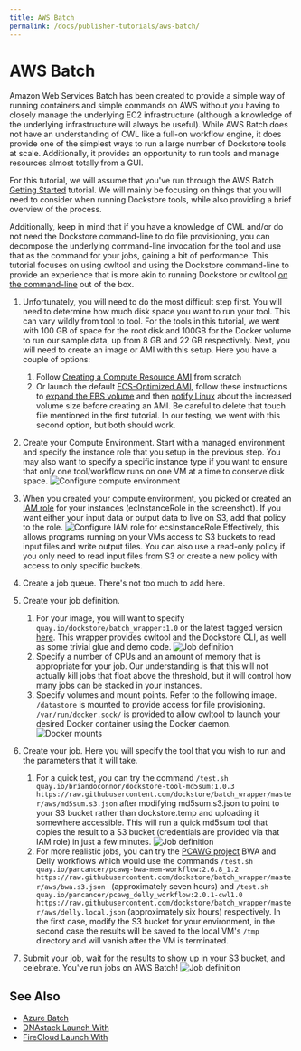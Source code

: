 ```yaml
---
title: AWS Batch
permalink: /docs/publisher-tutorials/aws-batch/
---
```

# AWS Batch

Amazon Web Services Batch has been created to provide a simple way of running containers and simple commands on AWS without you having to closely manage the underlying EC2 infrastructure (although a knowledge of the underlying infrastructure will always be useful). While AWS Batch does not have an understanding of CWL like a full-on workflow engine, it does provide one of the simplest ways to run a large number of Dockstore tools at scale. Additionally, it provides an opportunity to run tools and manage resources almost totally from a GUI.

For this tutorial, we will assume that you've run through the AWS Batch [Getting Started](https://docs.aws.amazon.com/batch/latest/userguide/Batch_GetStarted.html) tutorial. We will mainly be focusing on things that you will need to consider when running Dockstore tools, while also providing a brief overview of the process.

Additionally, keep in mind that if you have a knowledge of CWL and/or do not need the Dockstore command-line to do file provisioning, you can decompose the underlying command-line invocation for the tool and use that as the command for your jobs, gaining a bit of performance. This tutorial focuses on using cwltool and using the Dockstore command-line to provide an experience that is more akin to running Dockstore or cwltool [on the command-line](/docs/user-tutorials/launch#dockstore-cli) out of the box.

1. Unfortunately, you will need to do the most difficult step first. You will need to determine how much disk space you want to run your tool. This can vary wildly from tool to tool. For the tools in this tutorial, we went with 100 GB of space for the root disk and 100GB for the Docker volume to run our sample data, up from 8 GB and 22 GB respectively. Next, you will need to create an image or AMI with this setup. Here you have a couple of options:
    1. Follow [Creating a Compute Resource AMI](https://docs.aws.amazon.com/batch/latest/userguide/create-batch-ami.html) from scratch
    2. Or launch the default [ECS-Optimized AMI](https://docs.aws.amazon.com/AmazonECS/latest/developerguide/ecs-optimized_AMI_launch_latest.html), follow these instructions to [expand the EBS volume](https://docs.aws.amazon.com/AWSEC2/latest/UserGuide/ebs-expand-volume.html#console-modify) and then [notify Linux](https://docs.aws.amazon.com/AWSEC2/latest/UserGuide/ebs-expand-volume.html#recognize-expanded-volume-linux) about the increased volume size before creating an AMI. Be careful to delete that touch file mentioned in the first tutorial. In our testing, we went with this second option, but both should work.

1. Create your Compute Environment. Start with a managed environment and specify the instance role that you setup in the previous step. You may also want to specify a specific instance type if you want to ensure that only one tool/workflow runs on one VM at a time to conserve disk space.  ![Configure compute environment](/assets/images/docs/aws-batch-2.png)
1. When you created your compute environment, you picked or created an [IAM role](https://docs.aws.amazon.com/sdk-for-java/v1/developer-guide/java-dg-roles.html) for your instances (ecInstanceRole in the screenshot). If you want either your input data or output data to live on S3, add that policy to the role. ![Configure IAM role for ecsInstanceRole](/assets/images/docs/aws-batch-1.png) Effectively, this allows programs running on your VMs access to S3 buckets to read input files and write output files. You can also use a read-only policy if you only need to read input files from S3 or create a new policy with access to only specific buckets.
1. Create a job queue. There's not too much to add here.
1. Create your job definition.
    1. For your image, you will want to specify `quay.io/dockstore/batch_wrapper:1.0` or the latest tagged version [here](https://quay.io/repository/dockstore/batch_wrapper). This wrapper provides cwltool and the Dockstore CLI, as well as some trivial glue and demo code. ![Job definition](/assets/images/docs/aws-batch-3.png)
    2. Specify a number of CPUs and an amount of memory that is appropriate for your job. Our understanding is that this will not actually kill jobs that float above the threshold, but it will control how many jobs can be stacked in your instances.
    3. Specify volumes and mount points. Refer to the following image. `/datastore` is mounted to provide access for file provisioning. `/var/run/docker.sock/` is provided to allow cwltool to launch your desired Docker container using the Docker daemon.
    ![Docker mounts](/assets/images/docs/aws-batch-4.png)
1. Create your job. Here you will specify the tool that you wish to run and the parameters that it will take.
    1. For a quick test, you can try the command `/test.sh quay.io/briandoconnor/dockstore-tool-md5sum:1.0.3 https://raw.githubusercontent.com/dockstore/batch_wrapper/master/aws/md5sum.s3.json` after modifying md5sum.s3.json to point to your S3 bucket rather than dockstore.temp and uploading it somewhere accessible. This will run a quick md5sum tool that copies the result to a S3 bucket (credentials are provided via that IAM role) in just a few minutes. ![Job definition](/assets/images/docs/aws-batch-6.png)
    2. For more realistic jobs, you can try the [PCAWG project](http://icgc.org/working-pancancer-data-aws) BWA and Delly workflows which would use the commands `/test.sh quay.io/pancancer/pcawg-bwa-mem-workflow:2.6.8_1.2 https://raw.githubusercontent.com/dockstore/batch_wrapper/master/aws/bwa.s3.json
` (approximately seven hours) and `/test.sh quay.io/pancancer/pcawg_delly_workflow:2.0.1-cwl1.0 https://raw.githubusercontent.com/dockstore/batch_wrapper/master/aws/delly.local.json` (approximately six hours) respectively. In the first case, modify the S3 bucket for your environment, in the second case the results will be saved to the local VM's `/tmp` directory and will vanish after the VM is terminated.
1. Submit your job, wait for the results to show up in your S3 bucket, and celebrate. You've run jobs on AWS Batch! ![Job definition](/assets/images/docs/aws-batch-hurray.png)

## See Also

* [Azure Batch](/docs/publisher-tutorials/azure-batch/)
* [DNAstack Launch With](/docs/user-tutorials/dnastack-launch-with/)
* [FireCloud Launch With](/docs/user-tutorials/firecloud-launch-with/)
